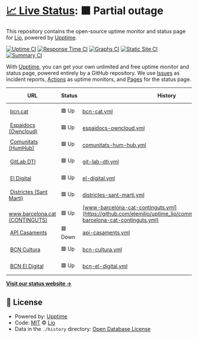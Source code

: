 # [📈 Live Status](https://demo.upptime.js.org): <!--live status--> **🟧 Partial outage**

This repository contains the open-source uptime monitor and status page for [Lio](https://demo.upptime.js.org), powered by [Upptime](https://github.com/upptime/upptime).

[![Uptime CI](https://github.com/Lio/upptime/workflows/Uptime%20CI/badge.svg)](https://github.com/Lio/upptime/actions?query=workflow%3A%22Uptime+CI%22)
[![Response Time CI](https://github.com/Lio/upptime/workflows/Response%20Time%20CI/badge.svg)](https://github.com/Lio/upptime/actions?query=workflow%3A%22Response+Time+CI%22)
[![Graphs CI](https://github.com/Lio/upptime/workflows/Graphs%20CI/badge.svg)](https://github.com/Lio/upptime/actions?query=workflow%3A%22Graphs+CI%22)
[![Static Site CI](https://github.com/Lio/upptime/workflows/Static%20Site%20CI/badge.svg)](https://github.com/Lio/upptime/actions?query=workflow%3A%22Static+Site+CI%22)
[![Summary CI](https://github.com/Lio/upptime/workflows/Summary%20CI/badge.svg)](https://github.com/Lio/upptime/actions?query=workflow%3A%22Summary+CI%22)

With [Upptime](https://upptime.js.org), you can get your own unlimited and free uptime monitor and status page, powered entirely by a GitHub repository. We use [Issues](https://github.com/Lio/upptime/issues) as incident reports, [Actions](https://github.com/Lio/upptime/actions) as uptime monitors, and [Pages](https://demo.upptime.js.org) for the status page.

<!--start: status pages-->
<!-- This summary is generated by Upptime (https://github.com/upptime/upptime) -->
<!-- Do not edit this manually, your changes will be overwritten -->
<!-- prettier-ignore -->
| URL | Status | History | Response Time | Uptime |
| --- | ------ | ------- | ------------- | ------ |
| <img alt="" src="https://www.barcelona.cat/favicon.ico" height="13"> [bcn.cat](https://bcn.cat) | 🟩 Up | [bcn-cat.yml](https://github.com/elemilio/uptime_lio/commits/HEAD/history/bcn-cat.yml) | <details><summary><img alt="Response time graph" src="./graphs/bcn-cat/response-time-week.png" height="20"> 2687ms</summary><br><a href="https://elemilio.github.io/uptime_lio/history/bcn-cat"><img alt="Response time 2516" src="https://img.shields.io/endpoint?url=https%3A%2F%2Fraw.githubusercontent.com%2Felemilio%2Fuptime_lio%2FHEAD%2Fapi%2Fbcn-cat%2Fresponse-time.json"></a><br><a href="https://elemilio.github.io/uptime_lio/history/bcn-cat"><img alt="24-hour response time 3950" src="https://img.shields.io/endpoint?url=https%3A%2F%2Fraw.githubusercontent.com%2Felemilio%2Fuptime_lio%2FHEAD%2Fapi%2Fbcn-cat%2Fresponse-time-day.json"></a><br><a href="https://elemilio.github.io/uptime_lio/history/bcn-cat"><img alt="7-day response time 2687" src="https://img.shields.io/endpoint?url=https%3A%2F%2Fraw.githubusercontent.com%2Felemilio%2Fuptime_lio%2FHEAD%2Fapi%2Fbcn-cat%2Fresponse-time-week.json"></a><br><a href="https://elemilio.github.io/uptime_lio/history/bcn-cat"><img alt="30-day response time 2580" src="https://img.shields.io/endpoint?url=https%3A%2F%2Fraw.githubusercontent.com%2Felemilio%2Fuptime_lio%2FHEAD%2Fapi%2Fbcn-cat%2Fresponse-time-month.json"></a><br><a href="https://elemilio.github.io/uptime_lio/history/bcn-cat"><img alt="1-year response time 2516" src="https://img.shields.io/endpoint?url=https%3A%2F%2Fraw.githubusercontent.com%2Felemilio%2Fuptime_lio%2FHEAD%2Fapi%2Fbcn-cat%2Fresponse-time-year.json"></a></details> | <details><summary><a href="https://elemilio.github.io/uptime_lio/history/bcn-cat">94.28%</a></summary><a href="https://elemilio.github.io/uptime_lio/history/bcn-cat"><img alt="All-time uptime 99.24%" src="https://img.shields.io/endpoint?url=https%3A%2F%2Fraw.githubusercontent.com%2Felemilio%2Fuptime_lio%2FHEAD%2Fapi%2Fbcn-cat%2Fuptime.json"></a><br><a href="https://elemilio.github.io/uptime_lio/history/bcn-cat"><img alt="24-hour uptime 100.00%" src="https://img.shields.io/endpoint?url=https%3A%2F%2Fraw.githubusercontent.com%2Felemilio%2Fuptime_lio%2FHEAD%2Fapi%2Fbcn-cat%2Fuptime-day.json"></a><br><a href="https://elemilio.github.io/uptime_lio/history/bcn-cat"><img alt="7-day uptime 94.28%" src="https://img.shields.io/endpoint?url=https%3A%2F%2Fraw.githubusercontent.com%2Felemilio%2Fuptime_lio%2FHEAD%2Fapi%2Fbcn-cat%2Fuptime-week.json"></a><br><a href="https://elemilio.github.io/uptime_lio/history/bcn-cat"><img alt="30-day uptime 98.30%" src="https://img.shields.io/endpoint?url=https%3A%2F%2Fraw.githubusercontent.com%2Felemilio%2Fuptime_lio%2FHEAD%2Fapi%2Fbcn-cat%2Fuptime-month.json"></a><br><a href="https://elemilio.github.io/uptime_lio/history/bcn-cat"><img alt="1-year uptime 99.24%" src="https://img.shields.io/endpoint?url=https%3A%2F%2Fraw.githubusercontent.com%2Felemilio%2Fuptime_lio%2FHEAD%2Fapi%2Fbcn-cat%2Fuptime-year.json"></a></details>
| <img alt="" src="https://espaidocs.bcn.cat/core/img/favicon.ico" height="13"> [Espaidocs (Owncloud)](https://espaidocs.bcn.cat) | 🟩 Up | [espaidocs-owncloud.yml](https://github.com/elemilio/uptime_lio/commits/HEAD/history/espaidocs-owncloud.yml) | <details><summary><img alt="Response time graph" src="./graphs/espaidocs-owncloud/response-time-week.png" height="20"> 9341ms</summary><br><a href="https://elemilio.github.io/uptime_lio/history/espaidocs-owncloud"><img alt="Response time 3631" src="https://img.shields.io/endpoint?url=https%3A%2F%2Fraw.githubusercontent.com%2Felemilio%2Fuptime_lio%2FHEAD%2Fapi%2Fespaidocs-owncloud%2Fresponse-time.json"></a><br><a href="https://elemilio.github.io/uptime_lio/history/espaidocs-owncloud"><img alt="24-hour response time 1252" src="https://img.shields.io/endpoint?url=https%3A%2F%2Fraw.githubusercontent.com%2Felemilio%2Fuptime_lio%2FHEAD%2Fapi%2Fespaidocs-owncloud%2Fresponse-time-day.json"></a><br><a href="https://elemilio.github.io/uptime_lio/history/espaidocs-owncloud"><img alt="7-day response time 9341" src="https://img.shields.io/endpoint?url=https%3A%2F%2Fraw.githubusercontent.com%2Felemilio%2Fuptime_lio%2FHEAD%2Fapi%2Fespaidocs-owncloud%2Fresponse-time-week.json"></a><br><a href="https://elemilio.github.io/uptime_lio/history/espaidocs-owncloud"><img alt="30-day response time 6342" src="https://img.shields.io/endpoint?url=https%3A%2F%2Fraw.githubusercontent.com%2Felemilio%2Fuptime_lio%2FHEAD%2Fapi%2Fespaidocs-owncloud%2Fresponse-time-month.json"></a><br><a href="https://elemilio.github.io/uptime_lio/history/espaidocs-owncloud"><img alt="1-year response time 3631" src="https://img.shields.io/endpoint?url=https%3A%2F%2Fraw.githubusercontent.com%2Felemilio%2Fuptime_lio%2FHEAD%2Fapi%2Fespaidocs-owncloud%2Fresponse-time-year.json"></a></details> | <details><summary><a href="https://elemilio.github.io/uptime_lio/history/espaidocs-owncloud">84.14%</a></summary><a href="https://elemilio.github.io/uptime_lio/history/espaidocs-owncloud"><img alt="All-time uptime 97.58%" src="https://img.shields.io/endpoint?url=https%3A%2F%2Fraw.githubusercontent.com%2Felemilio%2Fuptime_lio%2FHEAD%2Fapi%2Fespaidocs-owncloud%2Fuptime.json"></a><br><a href="https://elemilio.github.io/uptime_lio/history/espaidocs-owncloud"><img alt="24-hour uptime 100.00%" src="https://img.shields.io/endpoint?url=https%3A%2F%2Fraw.githubusercontent.com%2Felemilio%2Fuptime_lio%2FHEAD%2Fapi%2Fespaidocs-owncloud%2Fuptime-day.json"></a><br><a href="https://elemilio.github.io/uptime_lio/history/espaidocs-owncloud"><img alt="7-day uptime 84.14%" src="https://img.shields.io/endpoint?url=https%3A%2F%2Fraw.githubusercontent.com%2Felemilio%2Fuptime_lio%2FHEAD%2Fapi%2Fespaidocs-owncloud%2Fuptime-week.json"></a><br><a href="https://elemilio.github.io/uptime_lio/history/espaidocs-owncloud"><img alt="30-day uptime 94.26%" src="https://img.shields.io/endpoint?url=https%3A%2F%2Fraw.githubusercontent.com%2Felemilio%2Fuptime_lio%2FHEAD%2Fapi%2Fespaidocs-owncloud%2Fuptime-month.json"></a><br><a href="https://elemilio.github.io/uptime_lio/history/espaidocs-owncloud"><img alt="1-year uptime 97.58%" src="https://img.shields.io/endpoint?url=https%3A%2F%2Fraw.githubusercontent.com%2Felemilio%2Fuptime_lio%2FHEAD%2Fapi%2Fespaidocs-owncloud%2Fuptime-year.json"></a></details>
| <img alt="" src="https://comunitats.bcn.cat/themes/HumHub/ico/favicon-32x32.png" height="13"> [Comunitats (HumHub)](https://comunitats.bcn.cat/index.php?r=user%2Fauth%2Flogin) | 🟩 Up | [comunitats-hum-hub.yml](https://github.com/elemilio/uptime_lio/commits/HEAD/history/comunitats-hum-hub.yml) | <details><summary><img alt="Response time graph" src="./graphs/comunitats-hum-hub/response-time-week.png" height="20"> 1618ms</summary><br><a href="https://elemilio.github.io/uptime_lio/history/comunitats-hum-hub"><img alt="Response time 1040" src="https://img.shields.io/endpoint?url=https%3A%2F%2Fraw.githubusercontent.com%2Felemilio%2Fuptime_lio%2FHEAD%2Fapi%2Fcomunitats-hum-hub%2Fresponse-time.json"></a><br><a href="https://elemilio.github.io/uptime_lio/history/comunitats-hum-hub"><img alt="24-hour response time 985" src="https://img.shields.io/endpoint?url=https%3A%2F%2Fraw.githubusercontent.com%2Felemilio%2Fuptime_lio%2FHEAD%2Fapi%2Fcomunitats-hum-hub%2Fresponse-time-day.json"></a><br><a href="https://elemilio.github.io/uptime_lio/history/comunitats-hum-hub"><img alt="7-day response time 1618" src="https://img.shields.io/endpoint?url=https%3A%2F%2Fraw.githubusercontent.com%2Felemilio%2Fuptime_lio%2FHEAD%2Fapi%2Fcomunitats-hum-hub%2Fresponse-time-week.json"></a><br><a href="https://elemilio.github.io/uptime_lio/history/comunitats-hum-hub"><img alt="30-day response time 1232" src="https://img.shields.io/endpoint?url=https%3A%2F%2Fraw.githubusercontent.com%2Felemilio%2Fuptime_lio%2FHEAD%2Fapi%2Fcomunitats-hum-hub%2Fresponse-time-month.json"></a><br><a href="https://elemilio.github.io/uptime_lio/history/comunitats-hum-hub"><img alt="1-year response time 1040" src="https://img.shields.io/endpoint?url=https%3A%2F%2Fraw.githubusercontent.com%2Felemilio%2Fuptime_lio%2FHEAD%2Fapi%2Fcomunitats-hum-hub%2Fresponse-time-year.json"></a></details> | <details><summary><a href="https://elemilio.github.io/uptime_lio/history/comunitats-hum-hub">92.06%</a></summary><a href="https://elemilio.github.io/uptime_lio/history/comunitats-hum-hub"><img alt="All-time uptime 98.82%" src="https://img.shields.io/endpoint?url=https%3A%2F%2Fraw.githubusercontent.com%2Felemilio%2Fuptime_lio%2FHEAD%2Fapi%2Fcomunitats-hum-hub%2Fuptime.json"></a><br><a href="https://elemilio.github.io/uptime_lio/history/comunitats-hum-hub"><img alt="24-hour uptime 100.00%" src="https://img.shields.io/endpoint?url=https%3A%2F%2Fraw.githubusercontent.com%2Felemilio%2Fuptime_lio%2FHEAD%2Fapi%2Fcomunitats-hum-hub%2Fuptime-day.json"></a><br><a href="https://elemilio.github.io/uptime_lio/history/comunitats-hum-hub"><img alt="7-day uptime 92.06%" src="https://img.shields.io/endpoint?url=https%3A%2F%2Fraw.githubusercontent.com%2Felemilio%2Fuptime_lio%2FHEAD%2Fapi%2Fcomunitats-hum-hub%2Fuptime-week.json"></a><br><a href="https://elemilio.github.io/uptime_lio/history/comunitats-hum-hub"><img alt="30-day uptime 97.11%" src="https://img.shields.io/endpoint?url=https%3A%2F%2Fraw.githubusercontent.com%2Felemilio%2Fuptime_lio%2FHEAD%2Fapi%2Fcomunitats-hum-hub%2Fuptime-month.json"></a><br><a href="https://elemilio.github.io/uptime_lio/history/comunitats-hum-hub"><img alt="1-year uptime 98.82%" src="https://img.shields.io/endpoint?url=https%3A%2F%2Fraw.githubusercontent.com%2Felemilio%2Fuptime_lio%2FHEAD%2Fapi%2Fcomunitats-hum-hub%2Fuptime-year.json"></a></details>
| <img alt="" src="https://gitlab.dtibcn.cat/assets/favicon-7901bd695fb93edb07975966062049829afb56cf11511236e61bcf425070e36e.png" height="13"> [GitLab DTI](https://gitlab.dtibcn.cat/users/sign_in) | 🟩 Up | [git-lab-dti.yml](https://github.com/elemilio/uptime_lio/commits/HEAD/history/git-lab-dti.yml) | <details><summary><img alt="Response time graph" src="./graphs/git-lab-dti/response-time-week.png" height="20"> 765ms</summary><br><a href="https://elemilio.github.io/uptime_lio/history/git-lab-dti"><img alt="Response time 647" src="https://img.shields.io/endpoint?url=https%3A%2F%2Fraw.githubusercontent.com%2Felemilio%2Fuptime_lio%2FHEAD%2Fapi%2Fgit-lab-dti%2Fresponse-time.json"></a><br><a href="https://elemilio.github.io/uptime_lio/history/git-lab-dti"><img alt="24-hour response time 921" src="https://img.shields.io/endpoint?url=https%3A%2F%2Fraw.githubusercontent.com%2Felemilio%2Fuptime_lio%2FHEAD%2Fapi%2Fgit-lab-dti%2Fresponse-time-day.json"></a><br><a href="https://elemilio.github.io/uptime_lio/history/git-lab-dti"><img alt="7-day response time 765" src="https://img.shields.io/endpoint?url=https%3A%2F%2Fraw.githubusercontent.com%2Felemilio%2Fuptime_lio%2FHEAD%2Fapi%2Fgit-lab-dti%2Fresponse-time-week.json"></a><br><a href="https://elemilio.github.io/uptime_lio/history/git-lab-dti"><img alt="30-day response time 654" src="https://img.shields.io/endpoint?url=https%3A%2F%2Fraw.githubusercontent.com%2Felemilio%2Fuptime_lio%2FHEAD%2Fapi%2Fgit-lab-dti%2Fresponse-time-month.json"></a><br><a href="https://elemilio.github.io/uptime_lio/history/git-lab-dti"><img alt="1-year response time 647" src="https://img.shields.io/endpoint?url=https%3A%2F%2Fraw.githubusercontent.com%2Felemilio%2Fuptime_lio%2FHEAD%2Fapi%2Fgit-lab-dti%2Fresponse-time-year.json"></a></details> | <details><summary><a href="https://elemilio.github.io/uptime_lio/history/git-lab-dti">100.00%</a></summary><a href="https://elemilio.github.io/uptime_lio/history/git-lab-dti"><img alt="All-time uptime 99.98%" src="https://img.shields.io/endpoint?url=https%3A%2F%2Fraw.githubusercontent.com%2Felemilio%2Fuptime_lio%2FHEAD%2Fapi%2Fgit-lab-dti%2Fuptime.json"></a><br><a href="https://elemilio.github.io/uptime_lio/history/git-lab-dti"><img alt="24-hour uptime 100.00%" src="https://img.shields.io/endpoint?url=https%3A%2F%2Fraw.githubusercontent.com%2Felemilio%2Fuptime_lio%2FHEAD%2Fapi%2Fgit-lab-dti%2Fuptime-day.json"></a><br><a href="https://elemilio.github.io/uptime_lio/history/git-lab-dti"><img alt="7-day uptime 100.00%" src="https://img.shields.io/endpoint?url=https%3A%2F%2Fraw.githubusercontent.com%2Felemilio%2Fuptime_lio%2FHEAD%2Fapi%2Fgit-lab-dti%2Fuptime-week.json"></a><br><a href="https://elemilio.github.io/uptime_lio/history/git-lab-dti"><img alt="30-day uptime 100.00%" src="https://img.shields.io/endpoint?url=https%3A%2F%2Fraw.githubusercontent.com%2Felemilio%2Fuptime_lio%2FHEAD%2Fapi%2Fgit-lab-dti%2Fuptime-month.json"></a><br><a href="https://elemilio.github.io/uptime_lio/history/git-lab-dti"><img alt="1-year uptime 99.98%" src="https://img.shields.io/endpoint?url=https%3A%2F%2Fraw.githubusercontent.com%2Felemilio%2Fuptime_lio%2FHEAD%2Fapi%2Fgit-lab-dti%2Fuptime-year.json"></a></details>
| <img alt="" src="https://www.barcelona.cat/favicon.ico" height="13"> [El Digital](https://eldigital.barcelona.cat/wp-admin) | 🟩 Up | [el-digital.yml](https://github.com/elemilio/uptime_lio/commits/HEAD/history/el-digital.yml) | <details><summary><img alt="Response time graph" src="./graphs/el-digital/response-time-week.png" height="20"> 2737ms</summary><br><a href="https://elemilio.github.io/uptime_lio/history/el-digital"><img alt="Response time 2207" src="https://img.shields.io/endpoint?url=https%3A%2F%2Fraw.githubusercontent.com%2Felemilio%2Fuptime_lio%2FHEAD%2Fapi%2Fel-digital%2Fresponse-time.json"></a><br><a href="https://elemilio.github.io/uptime_lio/history/el-digital"><img alt="24-hour response time 4189" src="https://img.shields.io/endpoint?url=https%3A%2F%2Fraw.githubusercontent.com%2Felemilio%2Fuptime_lio%2FHEAD%2Fapi%2Fel-digital%2Fresponse-time-day.json"></a><br><a href="https://elemilio.github.io/uptime_lio/history/el-digital"><img alt="7-day response time 2737" src="https://img.shields.io/endpoint?url=https%3A%2F%2Fraw.githubusercontent.com%2Felemilio%2Fuptime_lio%2FHEAD%2Fapi%2Fel-digital%2Fresponse-time-week.json"></a><br><a href="https://elemilio.github.io/uptime_lio/history/el-digital"><img alt="30-day response time 2401" src="https://img.shields.io/endpoint?url=https%3A%2F%2Fraw.githubusercontent.com%2Felemilio%2Fuptime_lio%2FHEAD%2Fapi%2Fel-digital%2Fresponse-time-month.json"></a><br><a href="https://elemilio.github.io/uptime_lio/history/el-digital"><img alt="1-year response time 2207" src="https://img.shields.io/endpoint?url=https%3A%2F%2Fraw.githubusercontent.com%2Felemilio%2Fuptime_lio%2FHEAD%2Fapi%2Fel-digital%2Fresponse-time-year.json"></a></details> | <details><summary><a href="https://elemilio.github.io/uptime_lio/history/el-digital">100.00%</a></summary><a href="https://elemilio.github.io/uptime_lio/history/el-digital"><img alt="All-time uptime 99.91%" src="https://img.shields.io/endpoint?url=https%3A%2F%2Fraw.githubusercontent.com%2Felemilio%2Fuptime_lio%2FHEAD%2Fapi%2Fel-digital%2Fuptime.json"></a><br><a href="https://elemilio.github.io/uptime_lio/history/el-digital"><img alt="24-hour uptime 100.00%" src="https://img.shields.io/endpoint?url=https%3A%2F%2Fraw.githubusercontent.com%2Felemilio%2Fuptime_lio%2FHEAD%2Fapi%2Fel-digital%2Fuptime-day.json"></a><br><a href="https://elemilio.github.io/uptime_lio/history/el-digital"><img alt="7-day uptime 100.00%" src="https://img.shields.io/endpoint?url=https%3A%2F%2Fraw.githubusercontent.com%2Felemilio%2Fuptime_lio%2FHEAD%2Fapi%2Fel-digital%2Fuptime-week.json"></a><br><a href="https://elemilio.github.io/uptime_lio/history/el-digital"><img alt="30-day uptime 99.90%" src="https://img.shields.io/endpoint?url=https%3A%2F%2Fraw.githubusercontent.com%2Felemilio%2Fuptime_lio%2FHEAD%2Fapi%2Fel-digital%2Fuptime-month.json"></a><br><a href="https://elemilio.github.io/uptime_lio/history/el-digital"><img alt="1-year uptime 99.91%" src="https://img.shields.io/endpoint?url=https%3A%2F%2Fraw.githubusercontent.com%2Felemilio%2Fuptime_lio%2FHEAD%2Fapi%2Fel-digital%2Fuptime-year.json"></a></details>
| <img alt="" src="https://www.barcelona.cat/favicon.ico" height="13"> [Districtes (Sant Martí)](https://ajuntament.barcelona.cat/santmarti/ca) | 🟩 Up | [districtes-sant-marti.yml](https://github.com/elemilio/uptime_lio/commits/HEAD/history/districtes-sant-marti.yml) | <details><summary><img alt="Response time graph" src="./graphs/districtes-sant-marti/response-time-week.png" height="20"> 1446ms</summary><br><a href="https://elemilio.github.io/uptime_lio/history/districtes-sant-marti"><img alt="Response time 1089" src="https://img.shields.io/endpoint?url=https%3A%2F%2Fraw.githubusercontent.com%2Felemilio%2Fuptime_lio%2FHEAD%2Fapi%2Fdistrictes-sant-marti%2Fresponse-time.json"></a><br><a href="https://elemilio.github.io/uptime_lio/history/districtes-sant-marti"><img alt="24-hour response time 1362" src="https://img.shields.io/endpoint?url=https%3A%2F%2Fraw.githubusercontent.com%2Felemilio%2Fuptime_lio%2FHEAD%2Fapi%2Fdistrictes-sant-marti%2Fresponse-time-day.json"></a><br><a href="https://elemilio.github.io/uptime_lio/history/districtes-sant-marti"><img alt="7-day response time 1446" src="https://img.shields.io/endpoint?url=https%3A%2F%2Fraw.githubusercontent.com%2Felemilio%2Fuptime_lio%2FHEAD%2Fapi%2Fdistrictes-sant-marti%2Fresponse-time-week.json"></a><br><a href="https://elemilio.github.io/uptime_lio/history/districtes-sant-marti"><img alt="30-day response time 1143" src="https://img.shields.io/endpoint?url=https%3A%2F%2Fraw.githubusercontent.com%2Felemilio%2Fuptime_lio%2FHEAD%2Fapi%2Fdistrictes-sant-marti%2Fresponse-time-month.json"></a><br><a href="https://elemilio.github.io/uptime_lio/history/districtes-sant-marti"><img alt="1-year response time 1089" src="https://img.shields.io/endpoint?url=https%3A%2F%2Fraw.githubusercontent.com%2Felemilio%2Fuptime_lio%2FHEAD%2Fapi%2Fdistrictes-sant-marti%2Fresponse-time-year.json"></a></details> | <details><summary><a href="https://elemilio.github.io/uptime_lio/history/districtes-sant-marti">100.00%</a></summary><a href="https://elemilio.github.io/uptime_lio/history/districtes-sant-marti"><img alt="All-time uptime 100.00%" src="https://img.shields.io/endpoint?url=https%3A%2F%2Fraw.githubusercontent.com%2Felemilio%2Fuptime_lio%2FHEAD%2Fapi%2Fdistrictes-sant-marti%2Fuptime.json"></a><br><a href="https://elemilio.github.io/uptime_lio/history/districtes-sant-marti"><img alt="24-hour uptime 100.00%" src="https://img.shields.io/endpoint?url=https%3A%2F%2Fraw.githubusercontent.com%2Felemilio%2Fuptime_lio%2FHEAD%2Fapi%2Fdistrictes-sant-marti%2Fuptime-day.json"></a><br><a href="https://elemilio.github.io/uptime_lio/history/districtes-sant-marti"><img alt="7-day uptime 100.00%" src="https://img.shields.io/endpoint?url=https%3A%2F%2Fraw.githubusercontent.com%2Felemilio%2Fuptime_lio%2FHEAD%2Fapi%2Fdistrictes-sant-marti%2Fuptime-week.json"></a><br><a href="https://elemilio.github.io/uptime_lio/history/districtes-sant-marti"><img alt="30-day uptime 100.00%" src="https://img.shields.io/endpoint?url=https%3A%2F%2Fraw.githubusercontent.com%2Felemilio%2Fuptime_lio%2FHEAD%2Fapi%2Fdistrictes-sant-marti%2Fuptime-month.json"></a><br><a href="https://elemilio.github.io/uptime_lio/history/districtes-sant-marti"><img alt="1-year uptime 100.00%" src="https://img.shields.io/endpoint?url=https%3A%2F%2Fraw.githubusercontent.com%2Felemilio%2Fuptime_lio%2FHEAD%2Fapi%2Fdistrictes-sant-marti%2Fuptime-year.json"></a></details>
| <img alt="" src="https://www.barcelona.cat/favicon.ico" height="13"> [www.barcelona.cat (CONTINGUTS)](https://continguts-www.barcelona.cat/ca) | 🟩 Up | [www-barcelona-cat-continguts.yml](https://github.com/elemilio/uptime_lio/commits/HEAD/history/www-barcelona-cat-continguts.yml) | <details><summary><img alt="Response time graph" src="./graphs/www-barcelona-cat-continguts/response-time-week.png" height="20"> 1274ms</summary><br><a href="https://elemilio.github.io/uptime_lio/history/www-barcelona-cat-continguts"><img alt="Response time 1446" src="https://img.shields.io/endpoint?url=https%3A%2F%2Fraw.githubusercontent.com%2Felemilio%2Fuptime_lio%2FHEAD%2Fapi%2Fwww-barcelona-cat-continguts%2Fresponse-time.json"></a><br><a href="https://elemilio.github.io/uptime_lio/history/www-barcelona-cat-continguts"><img alt="24-hour response time 1204" src="https://img.shields.io/endpoint?url=https%3A%2F%2Fraw.githubusercontent.com%2Felemilio%2Fuptime_lio%2FHEAD%2Fapi%2Fwww-barcelona-cat-continguts%2Fresponse-time-day.json"></a><br><a href="https://elemilio.github.io/uptime_lio/history/www-barcelona-cat-continguts"><img alt="7-day response time 1274" src="https://img.shields.io/endpoint?url=https%3A%2F%2Fraw.githubusercontent.com%2Felemilio%2Fuptime_lio%2FHEAD%2Fapi%2Fwww-barcelona-cat-continguts%2Fresponse-time-week.json"></a><br><a href="https://elemilio.github.io/uptime_lio/history/www-barcelona-cat-continguts"><img alt="30-day response time 1333" src="https://img.shields.io/endpoint?url=https%3A%2F%2Fraw.githubusercontent.com%2Felemilio%2Fuptime_lio%2FHEAD%2Fapi%2Fwww-barcelona-cat-continguts%2Fresponse-time-month.json"></a><br><a href="https://elemilio.github.io/uptime_lio/history/www-barcelona-cat-continguts"><img alt="1-year response time 1446" src="https://img.shields.io/endpoint?url=https%3A%2F%2Fraw.githubusercontent.com%2Felemilio%2Fuptime_lio%2FHEAD%2Fapi%2Fwww-barcelona-cat-continguts%2Fresponse-time-year.json"></a></details> | <details><summary><a href="https://elemilio.github.io/uptime_lio/history/www-barcelona-cat-continguts">100.00%</a></summary><a href="https://elemilio.github.io/uptime_lio/history/www-barcelona-cat-continguts"><img alt="All-time uptime 100.00%" src="https://img.shields.io/endpoint?url=https%3A%2F%2Fraw.githubusercontent.com%2Felemilio%2Fuptime_lio%2FHEAD%2Fapi%2Fwww-barcelona-cat-continguts%2Fuptime.json"></a><br><a href="https://elemilio.github.io/uptime_lio/history/www-barcelona-cat-continguts"><img alt="24-hour uptime 100.00%" src="https://img.shields.io/endpoint?url=https%3A%2F%2Fraw.githubusercontent.com%2Felemilio%2Fuptime_lio%2FHEAD%2Fapi%2Fwww-barcelona-cat-continguts%2Fuptime-day.json"></a><br><a href="https://elemilio.github.io/uptime_lio/history/www-barcelona-cat-continguts"><img alt="7-day uptime 100.00%" src="https://img.shields.io/endpoint?url=https%3A%2F%2Fraw.githubusercontent.com%2Felemilio%2Fuptime_lio%2FHEAD%2Fapi%2Fwww-barcelona-cat-continguts%2Fuptime-week.json"></a><br><a href="https://elemilio.github.io/uptime_lio/history/www-barcelona-cat-continguts"><img alt="30-day uptime 100.00%" src="https://img.shields.io/endpoint?url=https%3A%2F%2Fraw.githubusercontent.com%2Felemilio%2Fuptime_lio%2FHEAD%2Fapi%2Fwww-barcelona-cat-continguts%2Fuptime-month.json"></a><br><a href="https://elemilio.github.io/uptime_lio/history/www-barcelona-cat-continguts"><img alt="1-year uptime 100.00%" src="https://img.shields.io/endpoint?url=https%3A%2F%2Fraw.githubusercontent.com%2Felemilio%2Fuptime_lio%2FHEAD%2Fapi%2Fwww-barcelona-cat-continguts%2Fuptime-year.json"></a></details>
| <img alt="" src="https://www.barcelona.cat/favicon.ico" height="13"> [API Casaments](https://api-casaments.bcn.cat/node.json?type=disponibilitat%26field_districte=4%26load-entity-refs=node%2Cfile%2Ctaxonomy_term%26max-depth=1) | 🟥 Down | [api-casaments.yml](https://github.com/elemilio/uptime_lio/commits/HEAD/history/api-casaments.yml) | <details><summary><img alt="Response time graph" src="./graphs/api-casaments/response-time-week.png" height="20"> 1661ms</summary><br><a href="https://elemilio.github.io/uptime_lio/history/api-casaments"><img alt="Response time 865" src="https://img.shields.io/endpoint?url=https%3A%2F%2Fraw.githubusercontent.com%2Felemilio%2Fuptime_lio%2FHEAD%2Fapi%2Fapi-casaments%2Fresponse-time.json"></a><br><a href="https://elemilio.github.io/uptime_lio/history/api-casaments"><img alt="24-hour response time 4822" src="https://img.shields.io/endpoint?url=https%3A%2F%2Fraw.githubusercontent.com%2Felemilio%2Fuptime_lio%2FHEAD%2Fapi%2Fapi-casaments%2Fresponse-time-day.json"></a><br><a href="https://elemilio.github.io/uptime_lio/history/api-casaments"><img alt="7-day response time 1661" src="https://img.shields.io/endpoint?url=https%3A%2F%2Fraw.githubusercontent.com%2Felemilio%2Fuptime_lio%2FHEAD%2Fapi%2Fapi-casaments%2Fresponse-time-week.json"></a><br><a href="https://elemilio.github.io/uptime_lio/history/api-casaments"><img alt="30-day response time 1068" src="https://img.shields.io/endpoint?url=https%3A%2F%2Fraw.githubusercontent.com%2Felemilio%2Fuptime_lio%2FHEAD%2Fapi%2Fapi-casaments%2Fresponse-time-month.json"></a><br><a href="https://elemilio.github.io/uptime_lio/history/api-casaments"><img alt="1-year response time 865" src="https://img.shields.io/endpoint?url=https%3A%2F%2Fraw.githubusercontent.com%2Felemilio%2Fuptime_lio%2FHEAD%2Fapi%2Fapi-casaments%2Fresponse-time-year.json"></a></details> | <details><summary><a href="https://elemilio.github.io/uptime_lio/history/api-casaments">94.08%</a></summary><a href="https://elemilio.github.io/uptime_lio/history/api-casaments"><img alt="All-time uptime 98.99%" src="https://img.shields.io/endpoint?url=https%3A%2F%2Fraw.githubusercontent.com%2Felemilio%2Fuptime_lio%2FHEAD%2Fapi%2Fapi-casaments%2Fuptime.json"></a><br><a href="https://elemilio.github.io/uptime_lio/history/api-casaments"><img alt="24-hour uptime 99.99%" src="https://img.shields.io/endpoint?url=https%3A%2F%2Fraw.githubusercontent.com%2Felemilio%2Fuptime_lio%2FHEAD%2Fapi%2Fapi-casaments%2Fuptime-day.json"></a><br><a href="https://elemilio.github.io/uptime_lio/history/api-casaments"><img alt="7-day uptime 94.08%" src="https://img.shields.io/endpoint?url=https%3A%2F%2Fraw.githubusercontent.com%2Felemilio%2Fuptime_lio%2FHEAD%2Fapi%2Fapi-casaments%2Fuptime-week.json"></a><br><a href="https://elemilio.github.io/uptime_lio/history/api-casaments"><img alt="30-day uptime 97.70%" src="https://img.shields.io/endpoint?url=https%3A%2F%2Fraw.githubusercontent.com%2Felemilio%2Fuptime_lio%2FHEAD%2Fapi%2Fapi-casaments%2Fuptime-month.json"></a><br><a href="https://elemilio.github.io/uptime_lio/history/api-casaments"><img alt="1-year uptime 98.99%" src="https://img.shields.io/endpoint?url=https%3A%2F%2Fraw.githubusercontent.com%2Felemilio%2Fuptime_lio%2FHEAD%2Fapi%2Fapi-casaments%2Fuptime-year.json"></a></details>
| <img alt="" src="https://www.barcelona.cat/favicon.ico" height="13"> [BCN Cultura](https://www.barcelona.cat/barcelonacultura/ca) | 🟩 Up | [bcn-cultura.yml](https://github.com/elemilio/uptime_lio/commits/HEAD/history/bcn-cultura.yml) | <details><summary><img alt="Response time graph" src="./graphs/bcn-cultura/response-time-week.png" height="20"> 681ms</summary><br><a href="https://elemilio.github.io/uptime_lio/history/bcn-cultura"><img alt="Response time 583" src="https://img.shields.io/endpoint?url=https%3A%2F%2Fraw.githubusercontent.com%2Felemilio%2Fuptime_lio%2FHEAD%2Fapi%2Fbcn-cultura%2Fresponse-time.json"></a><br><a href="https://elemilio.github.io/uptime_lio/history/bcn-cultura"><img alt="24-hour response time 919" src="https://img.shields.io/endpoint?url=https%3A%2F%2Fraw.githubusercontent.com%2Felemilio%2Fuptime_lio%2FHEAD%2Fapi%2Fbcn-cultura%2Fresponse-time-day.json"></a><br><a href="https://elemilio.github.io/uptime_lio/history/bcn-cultura"><img alt="7-day response time 681" src="https://img.shields.io/endpoint?url=https%3A%2F%2Fraw.githubusercontent.com%2Felemilio%2Fuptime_lio%2FHEAD%2Fapi%2Fbcn-cultura%2Fresponse-time-week.json"></a><br><a href="https://elemilio.github.io/uptime_lio/history/bcn-cultura"><img alt="30-day response time 646" src="https://img.shields.io/endpoint?url=https%3A%2F%2Fraw.githubusercontent.com%2Felemilio%2Fuptime_lio%2FHEAD%2Fapi%2Fbcn-cultura%2Fresponse-time-month.json"></a><br><a href="https://elemilio.github.io/uptime_lio/history/bcn-cultura"><img alt="1-year response time 583" src="https://img.shields.io/endpoint?url=https%3A%2F%2Fraw.githubusercontent.com%2Felemilio%2Fuptime_lio%2FHEAD%2Fapi%2Fbcn-cultura%2Fresponse-time-year.json"></a></details> | <details><summary><a href="https://elemilio.github.io/uptime_lio/history/bcn-cultura">100.00%</a></summary><a href="https://elemilio.github.io/uptime_lio/history/bcn-cultura"><img alt="All-time uptime 100.00%" src="https://img.shields.io/endpoint?url=https%3A%2F%2Fraw.githubusercontent.com%2Felemilio%2Fuptime_lio%2FHEAD%2Fapi%2Fbcn-cultura%2Fuptime.json"></a><br><a href="https://elemilio.github.io/uptime_lio/history/bcn-cultura"><img alt="24-hour uptime 100.00%" src="https://img.shields.io/endpoint?url=https%3A%2F%2Fraw.githubusercontent.com%2Felemilio%2Fuptime_lio%2FHEAD%2Fapi%2Fbcn-cultura%2Fuptime-day.json"></a><br><a href="https://elemilio.github.io/uptime_lio/history/bcn-cultura"><img alt="7-day uptime 100.00%" src="https://img.shields.io/endpoint?url=https%3A%2F%2Fraw.githubusercontent.com%2Felemilio%2Fuptime_lio%2FHEAD%2Fapi%2Fbcn-cultura%2Fuptime-week.json"></a><br><a href="https://elemilio.github.io/uptime_lio/history/bcn-cultura"><img alt="30-day uptime 100.00%" src="https://img.shields.io/endpoint?url=https%3A%2F%2Fraw.githubusercontent.com%2Felemilio%2Fuptime_lio%2FHEAD%2Fapi%2Fbcn-cultura%2Fuptime-month.json"></a><br><a href="https://elemilio.github.io/uptime_lio/history/bcn-cultura"><img alt="1-year uptime 100.00%" src="https://img.shields.io/endpoint?url=https%3A%2F%2Fraw.githubusercontent.com%2Felemilio%2Fuptime_lio%2FHEAD%2Fapi%2Fbcn-cultura%2Fuptime-year.json"></a></details>
| <img alt="" src="https://www.barcelona.cat/favicon.ico" height="13"> [BCN El Digital](https://eldigital.barcelona.cat/admin-wp) | 🟩 Up | [bcn-el-digital.yml](https://github.com/elemilio/uptime_lio/commits/HEAD/history/bcn-el-digital.yml) | <details><summary><img alt="Response time graph" src="./graphs/bcn-el-digital/response-time-week.png" height="20"> 876ms</summary><br><a href="https://elemilio.github.io/uptime_lio/history/bcn-el-digital"><img alt="Response time 610" src="https://img.shields.io/endpoint?url=https%3A%2F%2Fraw.githubusercontent.com%2Felemilio%2Fuptime_lio%2FHEAD%2Fapi%2Fbcn-el-digital%2Fresponse-time.json"></a><br><a href="https://elemilio.github.io/uptime_lio/history/bcn-el-digital"><img alt="24-hour response time 1257" src="https://img.shields.io/endpoint?url=https%3A%2F%2Fraw.githubusercontent.com%2Felemilio%2Fuptime_lio%2FHEAD%2Fapi%2Fbcn-el-digital%2Fresponse-time-day.json"></a><br><a href="https://elemilio.github.io/uptime_lio/history/bcn-el-digital"><img alt="7-day response time 876" src="https://img.shields.io/endpoint?url=https%3A%2F%2Fraw.githubusercontent.com%2Felemilio%2Fuptime_lio%2FHEAD%2Fapi%2Fbcn-el-digital%2Fresponse-time-week.json"></a><br><a href="https://elemilio.github.io/uptime_lio/history/bcn-el-digital"><img alt="30-day response time 806" src="https://img.shields.io/endpoint?url=https%3A%2F%2Fraw.githubusercontent.com%2Felemilio%2Fuptime_lio%2FHEAD%2Fapi%2Fbcn-el-digital%2Fresponse-time-month.json"></a><br><a href="https://elemilio.github.io/uptime_lio/history/bcn-el-digital"><img alt="1-year response time 610" src="https://img.shields.io/endpoint?url=https%3A%2F%2Fraw.githubusercontent.com%2Felemilio%2Fuptime_lio%2FHEAD%2Fapi%2Fbcn-el-digital%2Fresponse-time-year.json"></a></details> | <details><summary><a href="https://elemilio.github.io/uptime_lio/history/bcn-el-digital">100.00%</a></summary><a href="https://elemilio.github.io/uptime_lio/history/bcn-el-digital"><img alt="All-time uptime 99.96%" src="https://img.shields.io/endpoint?url=https%3A%2F%2Fraw.githubusercontent.com%2Felemilio%2Fuptime_lio%2FHEAD%2Fapi%2Fbcn-el-digital%2Fuptime.json"></a><br><a href="https://elemilio.github.io/uptime_lio/history/bcn-el-digital"><img alt="24-hour uptime 100.00%" src="https://img.shields.io/endpoint?url=https%3A%2F%2Fraw.githubusercontent.com%2Felemilio%2Fuptime_lio%2FHEAD%2Fapi%2Fbcn-el-digital%2Fuptime-day.json"></a><br><a href="https://elemilio.github.io/uptime_lio/history/bcn-el-digital"><img alt="7-day uptime 100.00%" src="https://img.shields.io/endpoint?url=https%3A%2F%2Fraw.githubusercontent.com%2Felemilio%2Fuptime_lio%2FHEAD%2Fapi%2Fbcn-el-digital%2Fuptime-week.json"></a><br><a href="https://elemilio.github.io/uptime_lio/history/bcn-el-digital"><img alt="30-day uptime 99.95%" src="https://img.shields.io/endpoint?url=https%3A%2F%2Fraw.githubusercontent.com%2Felemilio%2Fuptime_lio%2FHEAD%2Fapi%2Fbcn-el-digital%2Fuptime-month.json"></a><br><a href="https://elemilio.github.io/uptime_lio/history/bcn-el-digital"><img alt="1-year uptime 99.96%" src="https://img.shields.io/endpoint?url=https%3A%2F%2Fraw.githubusercontent.com%2Felemilio%2Fuptime_lio%2FHEAD%2Fapi%2Fbcn-el-digital%2Fuptime-year.json"></a></details>

<!--end: status pages-->

[**Visit our status website →**](https://demo.upptime.js.org)

## 📄 License

- Powered by: [Upptime](https://github.com/upptime/upptime)
- Code: [MIT](./LICENSE) © [Lio](https://demo.upptime.js.org)
- Data in the `./history` directory: [Open Database License](https://opendatacommons.org/licenses/odbl/1-0/)
